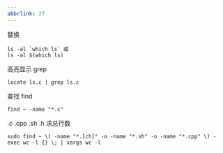 ```yaml
---
abbrlink: 27
---
```

替换

```
ls -al `which ls` 或
ls -al $(which ls)
```

高亮显示 grep

```
locate ls.c | grep ls.c
```

查找 find

```
find ~ -name "*.c"
```

.c .cpp .sh .h 求总行数

```
sudo find ~ \( -name "*.[ch]" -o -name "*.sh" -o -name "*.cpp" \) -exec wc -l {} \; | xargs wc -l
```

